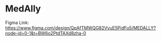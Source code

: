 # MedAlly
Figma Link: https://www.figma.com/design/QpAfTMWQG82VvuE5PidFu5/MEDALLY?node-id=0-1&t=BW6o2PtdTAXd8zha-0
